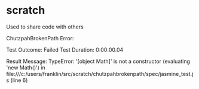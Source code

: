 scratch
=======

Used to share code with others

ChutzpahBrokenPath Error:

Test Outcome:	Failed
Test Duration:	0:00:00.04

Result Message:	TypeError: '[object Math]' is not a constructor (evaluating 'new Math()') in file:///c:/users/franklin/src/scratch/chutzpahbrokenpath/spec/jasmine_test.js (line 6)

